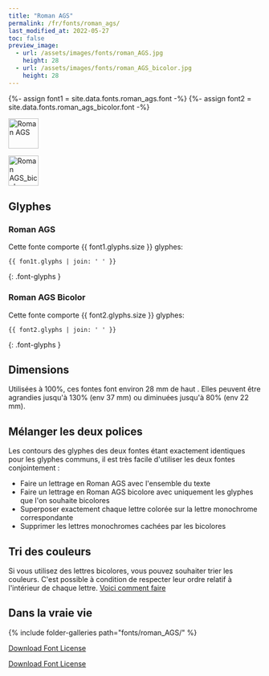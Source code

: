 ```yaml
---
title: "Roman AGS"
permalink: /fr/fonts/roman_ags/
last_modified_at: 2022-05-27
toc: false
preview_image:
  - url: /assets/images/fonts/roman_AGS.jpg
    height: 28
  - url: /assets/images/fonts/roman_AGS_bicolor.jpg
    height: 28
---
```

{%- assign font1 = site.data.fonts.roman_ags.font -%}
{%- assign font2 = site.data.fonts.roman_ags_bicolor.font -%}

<img 
     src="/assets/images/fonts/roman_AGS.jpg"
     alt="Roman AGS" height="60">
     
<img 
     src="/assets/images/fonts/roman_AGS_bicolor.jpg"
     alt="Roman AGS_bicolor" height="60">



## Glyphes
### Roman AGS 
Cette fonte comporte  {{ font1.glyphs.size }} glyphes:

```
{{ fon1t.glyphs | join: ' ' }}
```
{: .font-glyphs }

### Roman AGS Bicolor
Cette fonte comporte  {{ font2.glyphs.size }} glyphes:

```
{{ font2.glyphs | join: ' ' }}
```
{: .font-glyphs }
## Dimensions

Utilisées à 100%, ces fontes font environ 28 mm de haut .
Elles peuvent être agrandies jusqu'à 130% (env 37 mm) ou diminuées jusqu'à 80% (env  22 mm).

## Mélanger les deux polices

Les contours des glyphes des deux fontes étant exactement identiques pour les glyphes communs, il est très facile  d'utiliser les deux fontes conjointement :
- Faire un lettrage en Roman AGS avec l'ensemble du texte
- Faire un lettrage en Roman AGS bicolore avec  uniquement les glyphes que l'on souhaite bicolores
- Superposer exactement  chaque lettre colorée sur la lettre monochrome correspondante 
- Supprimer les lettres monochromes cachées par les bicolores

## Tri des couleurs 
Si vous utilisez des lettres bicolores, vous pouvez souhaiter trier les couleurs. C'est possible à condition de respecter leur ordre relatif à l'intérieur de chaque lettre. [Voici comment faire](https://inkstitch.org/fr/docs/lettering/#tri-des-couleurs)




## Dans la vraie vie
{% include folder-galleries path="fonts/roman_AGS/" %}

[Download Font License](https://github.com/inkstitch/inkstitch/tree/main/fonts/roman_ags_bicolor/LICENSE)

[Download Font License](https://github.com/inkstitch/inkstitch/tree/main/fonts/roman_ags/LICENSE)
